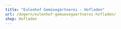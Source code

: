 ```yaml
---
title: "Eulenhof Gemüsegärtnerei - Hofladen"
url: /dogern/eulenhof-gemuesegaertnerei-hofladen/
shop: Hofladen
---
```


